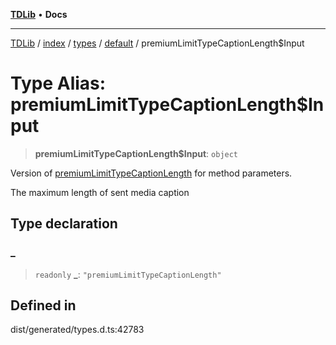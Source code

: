 [**TDLib**](../../../../../../README.md) • **Docs**

***

[TDLib](../../../../../../modules.md) / [index](../../../../../README.md) / [types](../../../README.md) / [default](../README.md) / premiumLimitTypeCaptionLength$Input

# Type Alias: premiumLimitTypeCaptionLength$Input

> **premiumLimitTypeCaptionLength$Input**: `object`

Version of [premiumLimitTypeCaptionLength](premiumLimitTypeCaptionLength.md) for method parameters.

The maximum length of sent media caption

## Type declaration

### \_

> `readonly` **\_**: `"premiumLimitTypeCaptionLength"`

## Defined in

dist/generated/types.d.ts:42783
